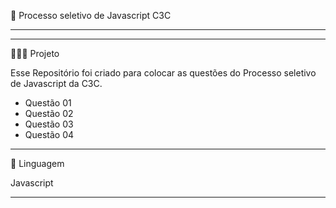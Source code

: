 🧩 Processo seletivo de Javascript C3C
********************************************************************************

********************************************************************************
👩🏻‍💻 Projeto

Esse Repositório foi criado para colocar as questões do Processo seletivo 
de Javascript da C3C.

- Questão 01
- Questão 02
- Questão 03
- Questão 04
*******************************************************************************
🚀 Linguagem 

Javascript

********************************************************************************
